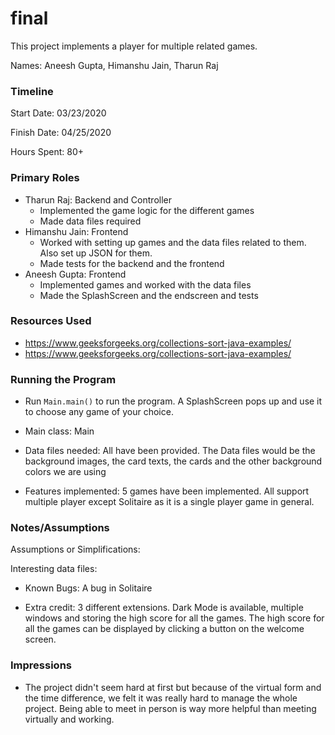 final
====

This project implements a player for multiple related games.

Names: Aneesh Gupta, Himanshu Jain, Tharun Raj


### Timeline

Start Date: 03/23/2020

Finish Date: 04/25/2020

Hours Spent: 80+

### Primary Roles

- Tharun Raj: Backend and Controller
    - Implemented the game logic for the different games 
    - Made data files required 
- Himanshu Jain: Frontend 
    - Worked with setting up games and the data files related to them. Also set up JSON for them. 
    - Made tests for the backend and the frontend
- Aneesh Gupta: Frontend 
    - Implemented games and worked with the data files 
    - Made the SplashScreen and the endscreen and tests

### Resources Used

- https://www.geeksforgeeks.org/collections-sort-java-examples/
- https://www.geeksforgeeks.org/collections-sort-java-examples/


### Running the Program
- Run `Main.main()` to run the program. A SplashScreen pops up and use it to choose any game of your choice. 

- Main class: Main

- Data files needed: All have been provided. The Data files would be the background images, the card texts, the cards and the other background colors we are using

- Features implemented: 5 games have been implemented. All support multiple player except Solitaire as it is a single player game in general.



### Notes/Assumptions

Assumptions or Simplifications:

Interesting data files:

- Known Bugs: A bug in Solitaire 

- Extra credit: 3 different extensions. Dark Mode is available, multiple windows and storing the high score for all the games. The high score for all the games can be displayed by clicking a button on the welcome screen.


### Impressions

- The project didn't seem hard at first but because of the virtual form and the time difference, we felt it was really hard to manage the whole project. Being able to meet in person is way more helpful than meeting virtually and working. 

